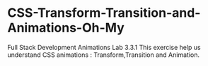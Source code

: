 # CSS-Transform-Transition-and-Animations-Oh-My
Full Stack Development Animations Lab 3.3.1
This exercise help us understand CSS animations : Transform,Transition and Animation.
